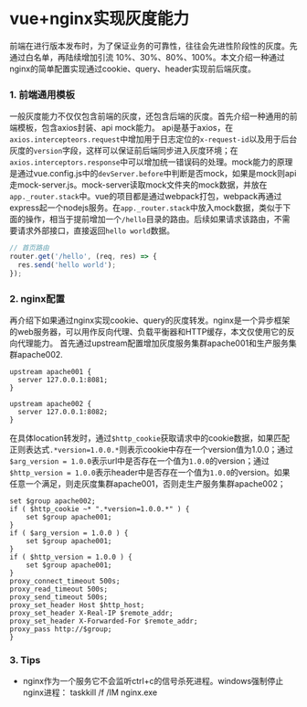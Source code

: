 # vue+nginx实现灰度能力

前端在进行版本发布时，为了保证业务的可靠性，往往会先进性阶段性的灰度。先通过白名单，再陆续增加引流 10%、30%、80%、100%。本文介绍一种通过nginx的简单配置实现通过cookie、query、header实现前后端灰度。

### 1. 前端通用模板
一般灰度能力不仅仅包含前端的灰度，还包含后端的灰度。首先介绍一种通用的前端模板，包含axios封装、api mock能力。 api是基于axios，在`axios.intercepteors.request`中增加用于日志定位的`x-request-id`以及用于后台灰度的`version`字段，这样可以保证前后端同步进入灰度环境；在`axios.interceptors.response`中可以增加统一错误码的处理。mock能力的原理是通过vue.config.js中的`devServer.before`中判断是否mock，如果是mock则api走mock-server.js。mock-server读取mock文件夹的mock数据，并放在`app._router.stack`中。vue的项目都是通过webpack打包，webpack再通过express起一个nodejs服务。在`app._router.stack`中放入mock数据，类似于下面的操作，相当于提前增加一个`/hello`目录的路由。后续如果请求该路由，不需要请求外部接口，直接返回`hello world`数据。
```js
// 首页路由
router.get('/hello', (req, res) => {
  res.send('hello world');
});
```
### 2. nginx配置
再介绍下如果通过nginx实现cookie、query的灰度转发。nginx是一个异步框架的web服务器，可以用作反向代理、负载平衡器和HTTP缓存，本文仅使用它的反向代理能力。
首先通过upstream配置增加灰度服务集群apache001和生产服务集群apache002.
```
upstream apache001 {
  server 127.0.0.1:8081;
}

upstream apache002 {
  server 127.0.0.1:8082;
}
```
在具体location转发时，通过`$http_cookie`获取请求中的cookie数据，如果匹配正则表达式`.*version=1.0.0.*`则表示cookie中存在一个version值为1.0.0；通过`$arg_version = 1.0.0`表示url中是否存在一个值为`1.0.0`的version；通过`$http_version = 1.0.0`表示header中是否存在一个值为`1.0.0`的version。如果任意一个满足，则走灰度集群apache001，否则走生产服务集群apache002；

```
set $group apache002;
if ( $http_cookie ~* ".*version=1.0.0.*" ) {
    set $group apache001;
}
if ( $arg_version = 1.0.0 ) {
    set $group apache001;
}
if ( $http_version = 1.0.0 ) {
    set $group apache001;
}
proxy_connect_timeout 500s;
proxy_read_timeout 500s;
proxy_send_timeout 500s;
proxy_set_header Host $http_host;
proxy_set_header X-Real-IP $remote_addr;
proxy_set_header X-Forwarded-For $remote_addr;
proxy_pass http://$group;
}
```




### 3. Tips
+ nginx作为一个服务它不会监听ctrl+c的信号杀死进程。windows强制停止nginx进程： taskkill /f /IM nginx.exe
